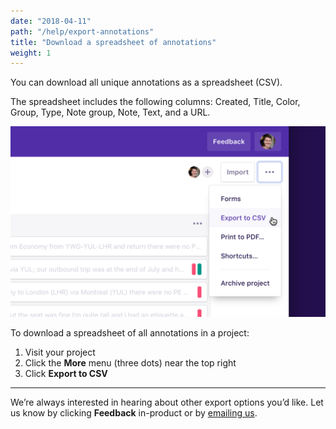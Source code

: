 ```yaml
---
date: "2018-04-11"
path: "/help/export-annotations"
title: "Download a spreadsheet of annotations"
weight: 1
---
```


You can download all unique annotations as a spreadsheet (CSV).

The spreadsheet includes the following columns: Created, Title, Color, Group, Type, Note group, Note, Text, and a URL.

![Screenshot of the project ‘More’ menu](./export-to-csv.png)

To download a spreadsheet of all annotations in a project:

1.  Visit your project
1.  Click the **More** menu (three dots) near the top right
1.  Click **Export to CSV**

---

We’re always interested in hearing about other export options you’d like. Let us know by clicking **Feedback** in-product or by [emailing us](mailto:hello@dovetailapp.com).
